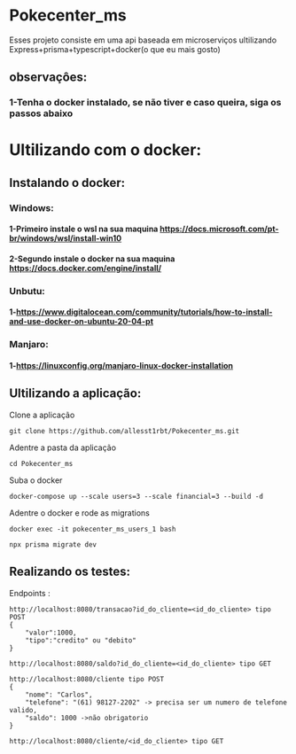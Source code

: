 # Pokecenter_ms
Esses projeto consiste em uma api baseada em microserviços ultilizando Express+prisma+typescript+docker(o que eu mais gosto)
## observaçôes:
### 1-Tenha o docker instalado, se não tiver e caso queira, siga os passos abaixo
# Ultilizando com o docker:
## Instalando o docker:
### Windows:
#### 1-Primeiro instale o wsl na sua maquina https://docs.microsoft.com/pt-br/windows/wsl/install-win10
#### 2-Segundo  instale o docker na sua maquina https://docs.docker.com/engine/install/
### Unbutu:
#### 1-https://www.digitalocean.com/community/tutorials/how-to-install-and-use-docker-on-ubuntu-20-04-pt
### Manjaro:
#### 1-https://linuxconfig.org/manjaro-linux-docker-installation
## Ultilizando a aplicação:
Clone a aplicação
````
git clone https://github.com/allesst1rbt/Pokecenter_ms.git
````
Adentre a pasta da aplicação 
````
cd Pokecenter_ms
````
Suba o docker 
````
docker-compose up --scale users=3 --scale financial=3 --build -d
````
Adentre o docker e rode as migrations 
````
docker exec -it pokecenter_ms_users_1 bash 

npx prisma migrate dev 
````
## Realizando os testes:
Endpoints :
```
http://localhost:8080/transacao?id_do_cliente=<id_do_cliente> tipo POST
{
    "valor":1000,
    "tipo":"credito" ou "debito"
}

http://localhost:8080/saldo?id_do_cliente=<id_do_cliente> tipo GET

http://localhost:8080/cliente tipo POST
{
    "nome": "Carlos",
    "telefone": "(61) 98127-2202" -> precisa ser um numero de telefone valido,
    "saldo": 1000 ->não obrigatorio
}

http://localhost:8080/cliente/<id_do_cliente> tipo GET
```
